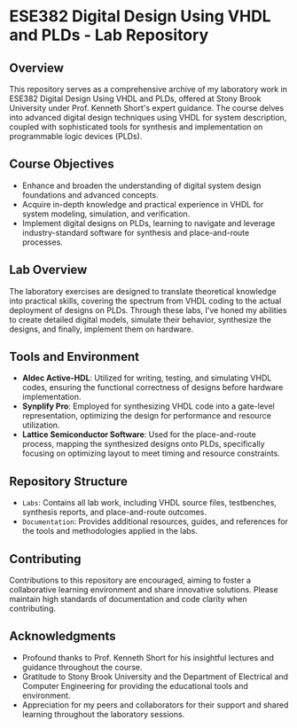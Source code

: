 # ESE382 Digital Design Using VHDL and PLDs - Lab Repository

## Overview

This repository serves as a comprehensive archive of my laboratory work in ESE382 Digital Design Using VHDL and PLDs, offered at Stony Brook University under Prof. Kenneth Short's expert guidance. The course delves into advanced digital design techniques using VHDL for system description, coupled with sophisticated tools for synthesis and implementation on programmable logic devices (PLDs).

## Course Objectives

- Enhance and broaden the understanding of digital system design foundations and advanced concepts.
- Acquire in-depth knowledge and practical experience in VHDL for system modeling, simulation, and verification.
- Implement digital designs on PLDs, learning to navigate and leverage industry-standard software for synthesis and place-and-route processes.

## Lab Overview

The laboratory exercises are designed to translate theoretical knowledge into practical skills, covering the spectrum from VHDL coding to the actual deployment of designs on PLDs. Through these labs, I've honed my abilities to create detailed digital models, simulate their behavior, synthesize the designs, and finally, implement them on hardware.

## Tools and Environment

- **Aldec Active-HDL**: Utilized for writing, testing, and simulating VHDL codes, ensuring the functional correctness of designs before hardware implementation.
- **Synplify Pro**: Employed for synthesizing VHDL code into a gate-level representation, optimizing the design for performance and resource utilization.
- **Lattice Semiconductor Software**: Used for the place-and-route process, mapping the synthesized designs onto PLDs, specifically focusing on optimizing layout to meet timing and resource constraints.

## Repository Structure

- `Labs`: Contains all lab work, including VHDL source files, testbenches, synthesis reports, and place-and-route outcomes.
- `Documentation`: Provides additional resources, guides, and references for the tools and methodologies applied in the labs.


## Contributing

Contributions to this repository are encouraged, aiming to foster a collaborative learning environment and share innovative solutions. Please maintain high standards of documentation and code clarity when contributing.


## Acknowledgments

- Profound thanks to Prof. Kenneth Short for his insightful lectures and guidance throughout the course.
- Gratitude to Stony Brook University and the Department of Electrical and Computer Engineering for providing the educational tools and environment.
- Appreciation for my peers and collaborators for their support and shared learning throughout the laboratory sessions.
